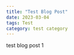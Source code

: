 ```yaml
---
title: "Test Blog Post"
date: 2023-03-04
tags: Test
category: test category
---
```


test blog post 1
